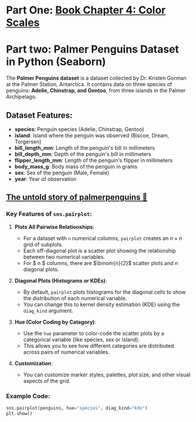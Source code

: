 # Part One: [Book Chapter 4: Color Scales](https://clauswilke.com/dataviz/color-basics.html)

# Part two: Palmer Penguins Dataset in Python (Seaborn)

The **Palmer Penguins dataset** is a dataset collected by Dr. Kristen Gorman at the Palmer Station, Antarctica. It contains data on three species of penguins: **Adelie, Chinstrap, and Gentoo**, from three islands in the Palmer Archipelago.

##  Dataset Features:
- **species**: Penguin species (Adelie, Chinstrap, Gentoo)
- **island**: Island where the penguin was observed (Biscoe, Dream, Torgersen)
- **bill_length_mm**: Length of the penguin's bill in millimeters
- **bill_depth_mm**: Depth of the penguin's bill in millimeters
- **flipper_length_mm**: Length of the penguin's flipper in millimeters
- **body_mass_g**: Body mass of the penguin in grams
- **sex**: Sex of the penguin (Male, Female)
- **year**: Year of observation

[The untold story of palmerpenguins 🐧](https://apreshill.github.io/palmerpenguins-useR-2022/#/title-slide)
-------------------




### Key Features of `sns.pairplot`:

1. **Plots All Pairwise Relationships**:
   - For a dataset with `n` numerical columns, `pairplot` creates an $n \times n$ grid of subplots.
   - Each off-diagonal plot is a scatter plot showing the relationship between two numerical variables.
   - For $ n $ columns, there are $\binom{n}{2}$ scatter plots and $n$ diagonal plots.

2. **Diagonal Plots (Histograms or KDEs)**:
   - By default, `pairplot` plots histograms for the diagonal cells to show the distribution of each numerical variable.
   - You can change this to kernel density estimation (KDE) using the `diag_kind` argument.

3. **Hue (Color Coding by Category)**:
   - Use the `hue` parameter to color-code the scatter plots by a categorical variable (like species, sex or Island).
   - This allows you to see how different categories are distributed across pairs of numerical variables.

4. **Customization**:
   - You can customize marker styles, palettes, plot size, and other visual aspects of the grid.
   
### Example Code:

```python
sns.pairplot(penguins, hue="species", diag_kind="kde")
plt.show()
